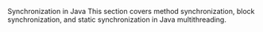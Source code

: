 Synchronization in Java
This section covers method synchronization, block synchronization, and static synchronization in Java multithreading.
